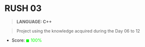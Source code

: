# RUSH 03

> __LANGUAGE: C++__

> Project using the knowledge acquired during the Day 06 to 12 

* Score: <span style="color:rgb(0, 255,0)">&#9724; 100% </span>